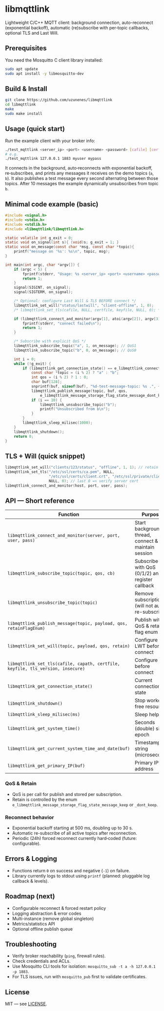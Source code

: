 # libmqttlink

Lightweight C/C++ MQTT client: background connection, auto-reconnect (exponential backoff), automatic (re)subscribe with per‑topic callbacks, optional TLS and Last Will.

## Prerequisites

You need the Mosquitto C client library installed:

```bash
sudo apt update
sudo apt install -y libmosquitto-dev
```

## Build & Install

```bash
git clone https://github.com/uzunenes/libmqttlink
cd libmqttlink
make
sudo make install
```

## Usage (quick start)

Run the example client with your broker info:

```bash
./test_mqttlink <server_ip> <port> <username> <password> [cafile] [certfile] [keyfile]
# e.g.
./test_mqttlink 127.0.0.1 1883 myuser mypass
```

It connects in the background, auto‑reconnects with exponential backoff, re‑subscribes, and prints any messages it receives on the demo topics (`a`, `b`). It also publishes a test message every second alternating between those topics. After 10 messages the example dynamically unsubscribes from topic `b`.

## Minimal code example (basic)

```c
#include <signal.h>
#include <stdio.h>
#include <stdlib.h>
#include <libmqttlink/libmqttlink.h>

static volatile int g_exit = 0;
static void on_signal(int s){ (void)s; g_exit = 1; }
static void on_message(const char *msg, const char *topic){
    printf("message on '%s': %s\n", topic, msg);
}

int main(int argc, char *argv[]) {
    if (argc < 5) {
        fprintf(stderr, "Usage: %s <server_ip> <port> <username> <password>\n", argv[0]);
        return 1;
    }
    signal(SIGINT, on_signal);
    signal(SIGTERM, on_signal);

    /* Optional: configure Last Will & TLS BEFORE connect */
    libmqttlink_set_will("status/lastwill", "client-offline", 1, 0);          // qos=1 retain=0
    /* libmqttlink_set_tls(cafile, NULL, certfile, keyfile, NULL, 0); */         // example if you have certs

    if (libmqttlink_connect_and_monitor(argv[1], atoi(argv[2]), argv[3], argv[4]) != 0) {
        fprintf(stderr, "connect failed\n");
        return 1;
    }

    /* Subscribe with explicit QoS */
    libmqttlink_subscribe_topic("a", 1, on_message); // QoS1
    libmqttlink_subscribe_topic("b", 0, on_message); // QoS0

    int i = 0;
    while (!g_exit) {
        if (libmqttlink_get_connection_state() == e_libmqttlink_connection_state_connection_true) {
            const char *topic = (i % 2) ? "a" : "b";
            int qos = (i % 2) ? 1 : 0;
            char buf[128];
            snprintf(buf, sizeof(buf), "%d-test-message-topic: %s .", ++i, topic);
            libmqttlink_publish_message(topic, buf, qos,
                e_libmqttlink_message_storage_flag_state_message_dont_keep);
            if (i == 10) {
                libmqttlink_unsubscribe_topic("b");
                printf("Unsubscribed from b\n");
            }
        }
        libmqttlink_sleep_milisec(1000);
    }
    libmqttlink_shutdown();
    return 0;
}
```

## TLS + Will (quick snippet)
```c
libmqttlink_set_will("clients/123/status", "offline", 1, 1); // retain last status
libmqttlink_set_tls("/etc/ssl/certs/ca.pem", NULL,
                    "/etc/ssl/certs/client.crt", "/etc/ssl/private/client.key",
                    NULL, 0); // last 0 => verify server cert
libmqttlink_connect_and_monitor(host, port, user, pass);
```

## API — Short reference

| Function | Purpose | Returns |
|----------|---------|---------|
| `libmqttlink_connect_and_monitor(server, port, user, pass)` | Start background thread, connect & maintain session | `int` (0 = ok) |
| `libmqttlink_subscribe_topic(topic, qos, cb)` | Subscribe with QoS (0/1/2) and register callback | `int` |
| `libmqttlink_unsubscribe_topic(topic)` | Remove subscription (will not auto re-subscribe) | `int` |
| `libmqttlink_publish_message(topic, payload, qos, retainFlagEnum)` | Publish with QoS & retain flag enum | `int` |
| `libmqttlink_set_will(topic, payload, qos, retain)` | Configure LWT before connect | `int` |
| `libmqttlink_set_tls(cafile, capath, certfile, keyfile, tls_version, insecure)` | Configure TLS before connect | `int` |
| `libmqttlink_get_connection_state()` | Current connection state | `enum` |
| `libmqttlink_shutdown()` | Stop worker & free resources | `void` |
| `libmqttlink_sleep_milisec(ms)` | Sleep helper | `void` |
| `libmqttlink_get_system_time()` | Seconds (double) since epoch | `double` |
| `libmqttlink_get_current_system_time_and_date(buf)` | Timestamp string (microsecond) | `int` |
| `libmqttlink_get_primary_IP(buf)` | Primary IPv4 address | `int` |

### QoS & Retain
- QoS is per call for publish and stored per subscription.
- Retain is controlled by the enum `e_libmqttlink_message_storage_flag_state_message_keep` or `_dont_keep`.

### Reconnect behavior
- Exponential backoff starting at 500 ms, doubling up to 30 s.
- Automatic re-subscribe of all active topics after reconnection.
- Periodic (24h) forced reconnect currently hard‑coded (future: configurable).

## Errors & Logging

- Functions return `0` on success and negative (`-1`) on failure.
- Library currently logs to stdout using `printf` (planned: pluggable log callback & levels).

## Roadmap (next)
- Configurable reconnect & forced restart policy
- Logging abstraction & error codes
- Multi-instance (remove global singleton)
- Metrics/statistics API
- Optional offline publish queue

## Troubleshooting
- Verify broker reachability (`ping`, firewall rules).
- Check credentials and ACLs.
- Use Mosquitto CLI tools for isolation: `mosquitto_sub -t a -h 127.0.0.1 -p 1883`.
- For TLS issues, run with `mosquitto_pub` first to validate certificates.

## License

MIT — see [LICENSE](LICENSE).
